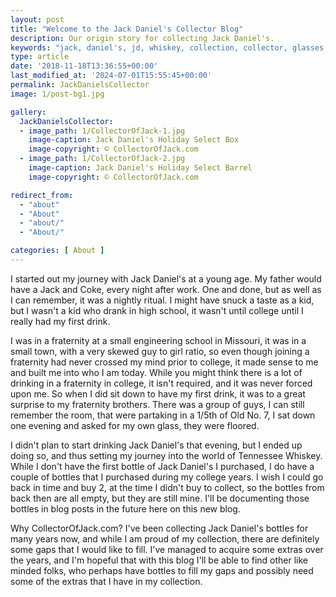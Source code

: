 ```yaml
---
layout: post
title: "Welcome to the Jack Daniel's Collector Blog"
description: Our origin story for collecting Jack Daniel's.
keywords: "jack, daniel's, jd, whiskey, collection, collector, glasses, bottles, value, jack daniel, jack daniel's"
type: article
date: '2018-11-18T13:36:55+00:00'
last_modified_at: '2024-07-01T15:55:45+00:00'
permalink: JackDanielsCollector
image: 1/post-bg1.jpg

gallery:
  JackDanielsCollector:
  - image_path: 1/CollectorOfJack-1.jpg
    image-caption: Jack Daniel's Holiday Select Box
    image-copyright: © CollectorOfJack.com
  - image_path: 1/CollectorOfJack-2.jpg
    image-caption: Jack Daniel's Holiday Select Barrel
    image-copyright: © CollectorOfJack.com

redirect_from: 
  - "about"
  - "About"
  - "about/"
  - "About/"

categories: [ About ] 
---
```

I started out my journey with Jack Daniel's at a young age. My father would have a Jack and Coke, every night after work. One and done, but as well as I can remember, it was a nightly ritual. I might have snuck a taste as a kid, but I wasn't a kid who drank in high school, it wasn't until college until I really had my first drink.

I was in a fraternity at a small engineering school in Missouri, it was in a small town, with a very skewed guy to girl ratio, so even though joining a fraternity had never crossed my mind prior to college, it made sense to me and built me into who I am today. While you might think there is a lot of drinking in a fraternity in college, it isn't required, and it was never forced upon me. So when I did sit down to have my first drink, it was to a great surprise to my fraternity brothers. There was a group of guys, I can still remember the room, that were partaking in a 1/5th of Old No. 7, I sat down one evening and asked for my own glass, they were floored.

I didn't plan to start drinking Jack Daniel's that evening, but I ended up doing so, and thus setting my journey into the world of Tennessee Whiskey. While I don't have the first bottle of Jack Daniel's I purchased, I do have a couple of bottles that I purchased during my college years. I wish I could go back in time and buy 2, at the time I didn't buy to collect, so the bottles from back then are all empty, but they are still mine. I'll be documenting those bottles in blog posts in the future here on this new blog.

Why CollectorOfJack.com? I've been collecting Jack Daniel's bottles for many years now, and while I am proud of my collection, there are definitely some gaps that I would like to fill. I've managed to acquire some extras over the years, and I'm hopeful that with this blog I'll be able to find other like minded folks, who perhaps have bottles to fill my gaps and possibly need some of the extras that I have in my collection.

